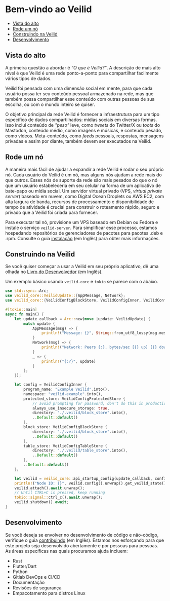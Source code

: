 # Bem-vindo ao Veilid

- [Vista do alto](#vista-do-alto)
- [Rode um nó](#rode-um-nó)
- [Construindo na Veilid](#construindo-na-veilid)
- [Desenvolvimento](#desenvolvimento)

## Vista do alto

A primeira questão a abordar é _“O que é Veilid?”_. A descrição de mais alto nível é que Veilid é uma rede ponto-a-ponto para compartilhar facilmente vários tipos de dados.

Veilid foi pensada com uma dimensão social em mente, para que cada usuário possa ter seu conteúdo pessoal armazenado na rede, mas que também possa compartilhar esse conteúdo com outras pessoas de sua escolha, ou com o mundo inteiro se quiser.

O objetivo principal da rede Veilid é fornecer a infraestrutura para um tipo específico de dados compartilhados: mídias sociais em diversas formas. Isso inclui conteúdo de _"peso"_ leve, como _tweets_ do Twitter/X ou _toots_ do Mastodon, conteúdo médio, como imagens e músicas, e conteúdo pesado, como vídeos. Meta-conteúdo, como _feeds_ pessoais, respostas, mensagens privadas e assim por diante, também devem ser executados na Veilid.

## Rode um nó

A maneira mais fácil de ajudar a expandir a rede Veilid é rodar o seu próprio nó. Cada usuário do Veilid é um nó, mas alguns nós ajudam a rede mais do que outros. Esses nós de suporte da rede são mais pesados do que o nó que um usuário estabeleceria em seu celular na forma de um aplicativo de bate-papo ou mídia social. Um servidor virtual privado (VPS, _virtual private server_) baseado em nuvem, como Digital Ocean Droplets ou AWS EC2, com alta largura de banda, recursos de processamento e disponibilidade de tempo de atividade é crucial para construir o roteamento rápido, seguro e privado que a Veilid foi criada para fornecer.

Para executar tal nó, provisione um VPS baseado em Debian ou Fedora e instale o serviço `veilid-server`. Para simplificar esse processo, estamos hospedando repositórios de gerenciadores de pacotes para pacotes .deb e .rpm. Consulte o guia [instalação](./INSTALL.md) (em Inglês) para obter mais informações.

## Construindo na Veilid

Se você quiser começar a usar a Veilid em seu próprio aplicativo, dê uma olhada no [Livro do Desenvolvedor](https://veilid.gitlab.io/developer-book/) (em Inglês).

Um exemplo básico usando `veilid-core` e `tokio` se parece com o abaixo.

```rust
use std::sync::Arc;
use veilid_core::VeilidUpdate::{AppMessage, Network};
use veilid_core::{VeilidConfigBlockStore, VeilidConfigInner, VeilidConfigProtectedStore, VeilidConfigTableStore, VeilidUpdate};

#[tokio::main]
async fn main() {
    let update_callback = Arc::new(move |update: VeilidUpdate| {
        match update {
            AppMessage(msg) => {
                println!("Message: {}", String::from_utf8_lossy(msg.message().into()));
            }
            Network(msg) => {
                println!("Network: Peers {:}, bytes/sec [{} up] [{} down]", msg.peers.iter().count(), msg.bps_up, msg.bps_down)
            }
            _ => {
                println!("{:?}", update)
            }
        };
    });

    let config = VeilidConfigInner {
        program_name: "Example Veilid".into(),
        namespace: "veilid-example".into(),
        protected_store: VeilidConfigProtectedStore {
            // avoid prompting for password, don't do this in production
            always_use_insecure_storage: true,
            directory: "./.veilid/block_store".into(),
            ..Default::default()
        },
        block_store: VeilidConfigBlockStore {
            directory: "./.veilid/block_store".into(),
            ..Default::default()
        },
        table_store: VeilidConfigTableStore {
            directory: "./.veilid/table_store".into(),
            ..Default::default()
        },
        ..Default::default()
    };

    let veilid = veilid_core::api_startup_config(update_callback, config).await.unwrap();
    println!("Node ID: {}", veilid.config().unwrap().get_veilid_state().config.network.routing_table.node_id);
    veilid.attach().await.unwrap();
    // Until CTRL+C is pressed, keep running
    tokio::signal::ctrl_c().await.unwrap();
    veilid.shutdown().await;
}
```

## Desenvolvimento

Se você deseja se envolver no desenvolvimento de código e não-código, verifique o guia [contribuindo](./CONTRIBUTING.md) (em Inglês). Estamos nos esforçando para que este projeto seja desenvolvido abertamente e por pessoas para pessoas. As áreas específicas nas quais procuramos ajuda incluem:

- Rust
- Flutter/Dart
- Python
- Gitlab DevOps e CI/CD
- Documentação
- Revisões de segurança
- Empacotamento para distros Linux

